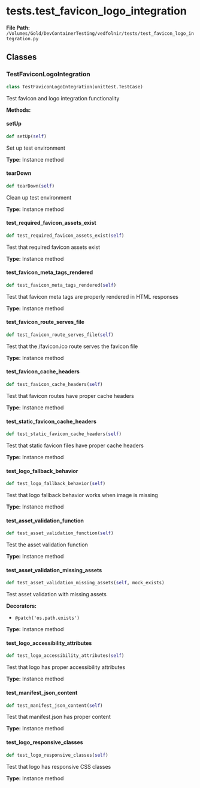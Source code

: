# tests.test_favicon_logo_integration

**File Path:** `/Volumes/Gold/DevContainerTesting/vedfolnir/tests/test_favicon_logo_integration.py`

## Classes

### TestFaviconLogoIntegration

```python
class TestFaviconLogoIntegration(unittest.TestCase)
```

Test favicon and logo integration functionality

**Methods:**

#### setUp

```python
def setUp(self)
```

Set up test environment

**Type:** Instance method

#### tearDown

```python
def tearDown(self)
```

Clean up test environment

**Type:** Instance method

#### test_required_favicon_assets_exist

```python
def test_required_favicon_assets_exist(self)
```

Test that required favicon assets exist

**Type:** Instance method

#### test_favicon_meta_tags_rendered

```python
def test_favicon_meta_tags_rendered(self)
```

Test that favicon meta tags are properly rendered in HTML responses

**Type:** Instance method

#### test_favicon_route_serves_file

```python
def test_favicon_route_serves_file(self)
```

Test that the /favicon.ico route serves the favicon file

**Type:** Instance method

#### test_favicon_cache_headers

```python
def test_favicon_cache_headers(self)
```

Test that favicon routes have proper cache headers

**Type:** Instance method

#### test_static_favicon_cache_headers

```python
def test_static_favicon_cache_headers(self)
```

Test that static favicon files have proper cache headers

**Type:** Instance method

#### test_logo_fallback_behavior

```python
def test_logo_fallback_behavior(self)
```

Test that logo fallback behavior works when image is missing

**Type:** Instance method

#### test_asset_validation_function

```python
def test_asset_validation_function(self)
```

Test the asset validation function

**Type:** Instance method

#### test_asset_validation_missing_assets

```python
def test_asset_validation_missing_assets(self, mock_exists)
```

Test asset validation with missing assets

**Decorators:**
- `@patch('os.path.exists')`

**Type:** Instance method

#### test_logo_accessibility_attributes

```python
def test_logo_accessibility_attributes(self)
```

Test that logo has proper accessibility attributes

**Type:** Instance method

#### test_manifest_json_content

```python
def test_manifest_json_content(self)
```

Test that manifest.json has proper content

**Type:** Instance method

#### test_logo_responsive_classes

```python
def test_logo_responsive_classes(self)
```

Test that logo has responsive CSS classes

**Type:** Instance method

